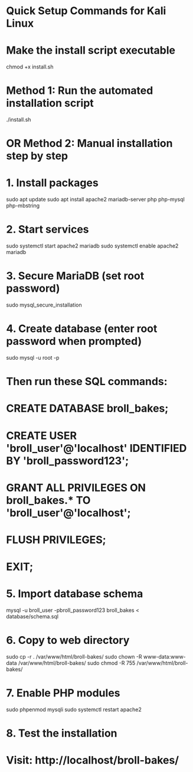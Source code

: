 # Quick Setup Commands for Kali Linux

# Make the install script executable
chmod +x install.sh

# Method 1: Run the automated installation script
./install.sh

# OR Method 2: Manual installation step by step

# 1. Install packages
sudo apt update
sudo apt install apache2 mariadb-server php php-mysql php-mbstring

# 2. Start services  
sudo systemctl start apache2 mariadb
sudo systemctl enable apache2 mariadb

# 3. Secure MariaDB (set root password)
sudo mysql_secure_installation

# 4. Create database (enter root password when prompted)
sudo mysql -u root -p
# Then run these SQL commands:
# CREATE DATABASE broll_bakes;
# CREATE USER 'broll_user'@'localhost' IDENTIFIED BY 'broll_password123';
# GRANT ALL PRIVILEGES ON broll_bakes.* TO 'broll_user'@'localhost';
# FLUSH PRIVILEGES;
# EXIT;

# 5. Import database schema
mysql -u broll_user -pbroll_password123 broll_bakes < database/schema.sql

# 6. Copy to web directory
sudo cp -r . /var/www/html/broll-bakes/
sudo chown -R www-data:www-data /var/www/html/broll-bakes/
sudo chmod -R 755 /var/www/html/broll-bakes/

# 7. Enable PHP modules
sudo phpenmod mysqli
sudo systemctl restart apache2

# 8. Test the installation
# Visit: http://localhost/broll-bakes/